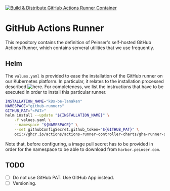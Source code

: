 [![Build & Distribute GitHub Actions Runner Container](https://github.com/peinser/github-runner/actions/workflows/build.yaml/badge.svg)](https://github.com/peinser/github-runner/actions/workflows/build.yaml)

# GitHub Actions Runner

This repository contains the definition of Peinser's self-hosted GitHub Actions Runner, which
contains serveral utilities that we use frequently.

## Helm
The `values.yaml` is provided to ease the installation of the GitHub runner on our Kubernetes platform. In
particular, it relates to the installation processed described ![here](https://docs.github.com/en/actions/hosting-your-own-runners/managing-self-hosted-runners-with-actions-runner-controller/quickstart-for-actions-runner-controller). For completeness,
we list the instructions that have to be executed in order to install this particular runner.

```bash
INSTALLATION_NAME="k8s-be-lanaken"
NAMESPACE="github-runners"
GITHUB_PAT="<PAT>"
helm install --update "${INSTALLATION_NAME}" \
    -f values.yaml \
    --namespace "${NAMESPACE}" \
    --set githubConfigSecret.github_token="${GITHUB_PAT}" \
    oci://ghcr.io/actions/actions-runner-controller-charts/gha-runner-scale-set
```

Note that, before configuring, a image pull secret has to be provided in order for the namespace to be able
to download from `harbor.peinser.com`.


## TODO

- [ ] Do not use GitHub PAT. Use GitHub App instead.
- [ ] Versioning.
